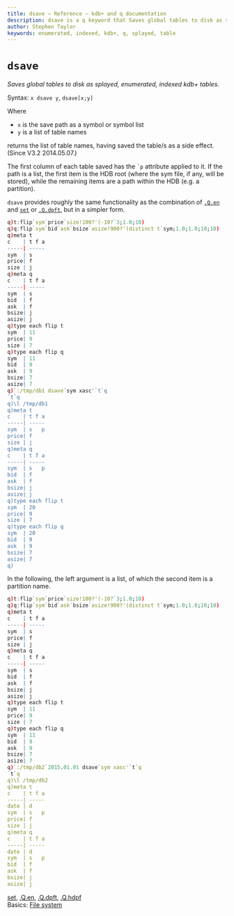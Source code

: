 ```yaml
---
title: dsave – Reference – kdb+ and q documentation
description: dsave is a q keyword that Saves global tables to disk as splayed, enumerated, indexed kdb+ tables.
author: Stephen Taylor
keywords: enumerated, indexed, kdb+, q, splayed, table
---
```

# `dsave`

_Saves global tables to disk as splayed, enumerated, indexed kdb+ tables._




Syntax: `x dsave y`, `dsave[x;y]`

Where

-   `x` is the save path as a symbol or symbol list
-   `y` is a list of table names

returns the list of table names, having saved the table/s as a side effect.
(Since V3.2 2014.05.07.)

The first column of each table saved has the `` `p `` attribute applied to it. If the path is a list, the first item is the HDB root (where the sym file, if any, will be stored), while the remaining items are a path within the HDB (e.g. a partition).

`dsave` provides roughly the same functionality as the combination of [`.Q.en`](dotq.md#qen-enumerate-varchar-cols) and [`set`](get.md#set) or [`.Q.dpft`](dotq.md#qdpft-save-table), but in a simpler form.

```q
q)t:flip`sym`price`size!100?'(-10?`3;1.0;10)
q)q:flip`sym`bid`ask`bsize`asize!900?'(distinct t`sym;1.0;1.0;10;10)
q)meta t
c    | t f a
-----| -----
sym  | s    
price| f    
size | j    
q)meta q    
c    | t f a
-----| -----
sym  | s    
bid  | f    
ask  | f    
bsize| j    
asize| j    
q)type each flip t
sym  | 11
price| 9
size | 7
q)type each flip q
sym  | 11
bid  | 9
ask  | 9
bsize| 7
asize| 7
q)`:/tmp/db1 dsave`sym xasc'`t`q
`t`q
q)\l /tmp/db1
q)meta t
c    | t f a
-----| -----
sym  | s   p
price| f    
size | j    
q)meta q
c    | t f a
-----| -----
sym  | s   p
bid  | f    
ask  | f    
bsize| j    
asize| j    
q)type each flip t
sym  | 20
price| 9
size | 7
q)type each flip q
sym  | 20
bid  | 9
ask  | 9
bsize| 7
asize| 7
q)
```

In the following, the left argument is a list, of which the second item is a partition name.

```q
q)t:flip`sym`price`size!100?'(-10?`3;1.0;10)
q)q:flip`sym`bid`ask`bsize`asize!900?'(distinct t`sym;1.0;1.0;10;10)
q)meta t
c    | t f a
-----| -----
sym  | s    
price| f    
size | j    
q)meta q
c    | t f a
-----| -----
sym  | s    
bid  | f    
ask  | f    
bsize| j    
asize| j    
q)type each flip t
sym  | 11
price| 9
size | 7
q)type each flip q
sym  | 11
bid  | 9
ask  | 9
bsize| 7
asize| 7
q)`:/tmp/db2`2015.01.01 dsave`sym xasc'`t`q
`t`q
q)\l /tmp/db2
q)meta t
c    | t f a
-----| -----
date | d    
sym  | s   p
price| f    
size | j    
q)meta q
c    | t f a
-----| -----
date | d    
sym  | s   p
bid  | f    
ask  | f    
bsize| j    
asize| j    
```

<i class="far fa-hand-point-right"></i> 
[set](get.md#set), 
[.Q.en](dotq.md#qen-enumerate-varchar-cols), 
[.Q.dpft](dotq.md#qdpft-save-table), 
[.Q.hdpf](dotq.md#qhdpf-save-tables)  
Basics: [File system](../basics/files.md)



